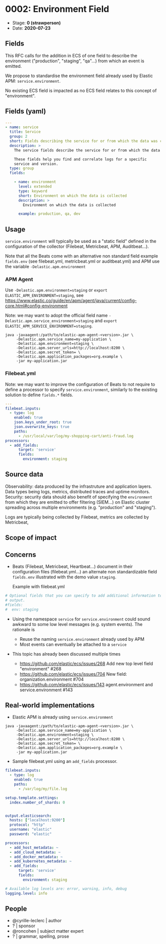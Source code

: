 # 0002: Environment Field
<!--^ The ECS team will assign a unique, contiguous RFC number upon merging the initial stage of this RFC, taking care not to conflict with other RFCs.-->

- Stage: **0 (strawperson)** <!-- Update to reflect target stage -->
- Date: **2020-07-23** <!-- Update to reflect date of most recent stage advancement -->

<!--
Stage 0: Provide a high level summary of the premise of these changes. Briefly describe the nature, purpose, and impact of the changes. ~2-5 sentences.
-->

## Fields

This RFC calls for the addition in ECS of one field to describe the environment ("production", "staging", "qa"...) from which an event is emitted.

We propose to standardise the environment field already used by Elastic APM: `service.environment`.

No existing ECS field is impacted as no ECS field relates to this concept of "environment".

<!--
Stage: 1: Describe at a high level how this change affects fields. Which fieldsets will be impacted? How many fields overall? Are we primarily adding fields, removing fields, or changing existing fields? The goal here is to understand the fundamental technical implications and likely extent of these changes. ~2-5 sentences.
-->

<!--
Stage 2: Include new or updated yml field definitions for all of the essential fields in this draft. While not exhaustive, the fields documented here should be comprehensive enough to deeply evaluate the technical considerations of this change. The goal here is to validate the technical details for all essential fields and to provide a basis for adding experimental field definitions to the schema. Use GitHub code blocks with yml syntax formatting.
-->

## Fields (yaml)

```yaml
---
- name: service
  title: Service
  group: 2
  short: Fields describing the service for or from which the data was collected.
  description: >
    The service fields describe the service for or from which the data was collected.

    These fields help you find and correlate logs for a specific
    service and version.
  type: group
  fields:

    - name: environment
      level: extended
      type: keyword
      short: Environment on which the data is collected
      description: >
        Environment on which the data is collected

      example: production, qa, dev
```

<!--
Stage 3: Add or update all remaining field definitions. The list should now be exhaustive. The goal here is to validate the technical details of all remaining fields and to provide a basis for releasing these field definitions as beta in the schema. Use GitHub code blocks with yml syntax formatting.
-->




## Usage

<!--
Stage 1: Describe at a high-level how these field changes will be used in practice. Real world examples are encouraged. The goal here is to understand how people would leverage these fields to gain insights or solve problems. ~1-3 paragraphs.
-->

`service.environment` will typically be used as a "static field" defined in the configuration of the collector (Filebeat, Metricbeat, APM, Auditbeat...).

Note that all the Beats come with an alternative non standard field example `fields.env` (see filebeat.yml, metricbeat.yml or auditbeat.yml) and APM use the variable `-Delastic.apm.environment`


### APM Agent

Use `-Delastic.apm.environment=staging` or `export ELASTIC_APM_ENVIRONMENT=staging`, see https://www.elastic.co/guide/en/apm/agent/java/current/config-core.html#config-environment

Note: we may want to adopt the official field name `-Delastic.apm.service_environment=staging`  and `export ELASTIC_APM_SERVICE_ENVIRONMENT=staging`.

```
java -javaagent:/path/to/elastic-apm-agent-<version>.jar \
     -Delastic.apm.service_name=my-application \
     -Delastic.apm.environment=staging \
     -Delastic.apm.server_urls=http://localhost:8200 \
     -Delastic.apm.secret_token= \
     -Delastic.apm.application_packages=org.example \
     -jar my-application.jar
```

### Filebeat.yml


Note: we may want to improve the configuration of Beats to not require to define a processor to specify `service.environment`, similarly to the existing solution to define `fields.*` fields.

```yaml
---
filebeat.inputs:
  - type: log
    enabled: true
    json.keys_under_root: true
    json.overwrite_keys: true
    paths:
      - /usr/local/var/log/my-shopping-cart/anti-fraud.log
processors:
  - add_fields:
      target: 'service'
      fields:
        environment: staging
```



## Source data

Observability: data produced by the infrastruture and application layers. Data types being logs, metrics, distributed traces and uptime monitors.
Security: security data should also benefit of specifying the `environment` from which they are emitted to offer filtering (SIEM...) on Elastic cluster spreading across multiple environments (e.g. "production" and "staging").


Logs are typically being collected by Filebeat, metrics are collected by Metricbeat, 
<!--
Stage 1: Provide a high-level description of example sources of data. This does not yet need to be a concrete example of a source document, but instead can simply describe a potential source (e.g. nginx access log). This will ultimately be fleshed out to include literal source examples in a future stage. The goal here is to identify practical sources for these fields in the real world. ~1-3 sentences or unordered list.
-->

<!--
Stage 2: Included a real world example source document. Ideally this example comes from the source(s) identified in stage 1. If not, it should replace them. The goal here is to validate the utility of these field changes in the context of a real world example. Format with the source name as a ### header and the example document in a GitHub code block with json formatting.
-->

<!--
Stage 3: Add more real world example source documents so we have at least 2 total, but ideally 3. Format as described in stage 2.
-->

## Scope of impact

<!--
Stage 2: Identifies scope of impact of changes. Are breaking changes required? Should deprecation strategies be adopted? Will significant refactoring be involved? Break the impact down into:
 * Ingestion mechanisms (e.g. beats/logstash)
 * Usage mechanisms (e.g. Kibana applications, detections)
 * ECS project (e.g. docs, tooling)
The goal here is to research and understand the impact of these changes on users in the community and development teams across Elastic. 2-5 sentences each.
-->

## Concerns

 * Beats (Filebeat, Metricbeat, Heartbeat...) document in their configuration files (filebeat.yml...) an alternate non standardizable field `fields.env` illustrated with the demo value `staging`.

   Example with filebeat.yml

 ```yaml
# Optional fields that you can specify to add additional information to the
# output.
#fields:
#  env: staging
```

 * Using the namespace `service` for `service.environment` could sound awkward to some low level messages (e.g. system events). The rationale is
    * Reuse the naming `service.environment` already used by APM
    * Most events can eventually be attached to a `service`

 * This topic has already been discussed multiple times
    * https://github.com/elastic/ecs/issues/268 Add new top level field "environment" #268
    * https://github.com/elastic/ecs/issues/704 New field: organization.environment #704
    * https://github.com/elastic/ecs/issues/143 agent.environment and service.environment #143
 
<!--
Stage 1: Identify potential concerns, implementation challenges, or complexity. Spend some time on this. Play devil's advocate. Try to identify the sort of non-obvious challenges that tend to surface later. The goal here is to surface risks early, allow everyone the time to work through them, and ultimately document resolution for posterity's sake.
-->

<!--
Stage 2: Document new concerns or resolutions to previously listed concerns. It's not critical that all concerns have resolutions at this point, but it would be helpful if resolutions were taking shape for the most significant concerns.
-->

<!--
Stage 3: Document resolutions for all existing concerns. Any new concerns should be documented along with their resolution. The goal here is to eliminate the risk of churn and instability by resolving outstanding concerns.
-->

<!--
Stage 4: Document any new concerns and their resolution. The goal here is to eliminate risk of churn and instability by ensuring all concerns have been addressed.
-->

## Real-world implementations

<!--
Stage 4: Identify at least one real-world, production-ready implementation that uses these updated field definitions. An example of this might be a GA feature in an Elastic application in Kibana.
-->

* Elastic APM is already using `service.environment`

```
java -javaagent:/path/to/elastic-apm-agent-<version>.jar \
     -Delastic.apm.service_name=my-application \
     -Delastic.apm.environment=staging \
     -Delastic.apm.server_urls=http://localhost:8200 \
     -Delastic.apm.secret_token= \
     -Delastic.apm.application_packages=org.example \
     -jar my-application.jar
```

* Sample filebeat.yml using an `add_fields` processor.

```yaml
filebeat.inputs:
  - type: log
    enabled: true
    paths:
      - /var/log/my/file.log

setup.template.settings:
  index.number_of_shards: 0


output.elasticsearch:
  hosts: ["localhost:9200"]
  protocol: "http"
  username: "elastic"
  password: "elastic"

processors:
  - add_host_metadata: ~
  - add_cloud_metadata: ~
  - add_docker_metadata: ~
  - add_kubernetes_metadata: ~
  - add_fields:
      target: 'service'
      fields:
        environment: staging

# Available log levels are: error, warning, info, debug
logging.level: info

```

## People


* @cyrille-leclerc | author
* ? | sponsor
* @roncohen | subject matter expert
* ? | grammar, spelling, prose
